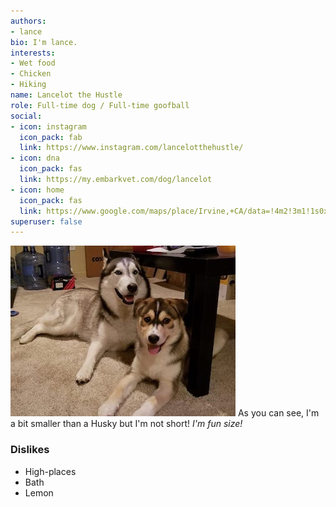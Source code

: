 ```yaml
---
authors:
- lance
bio: I'm lance.
interests:
- Wet food
- Chicken
- Hiking
name: Lancelot the Hustle
role: Full-time dog / Full-time goofball
social:
- icon: instagram
  icon_pack: fab
  link: https://www.instagram.com/lancelotthehustle/
- icon: dna
  icon_pack: fas
  link: https://my.embarkvet.com/dog/lancelot
- icon: home
  icon_pack: fas
  link: https://www.google.com/maps/place/Irvine,+CA/data=!4m2!3m1!1s0x80dcdd0e689140e3:0xa77ab575604a9a39?sa=X&ved=2ahUKEwjn-NG3u4zoAhUGca0KHb9nAHQQ8gEwIHoECCIQBA
superuser: false
---
```


<img src="53.jpeg" alt="A photo" class="left" /> As you can see, I'm a bit smaller than a Husky but I'm not short! *I'm fun size!*

### Dislikes
- High-places
- Bath
- Lemon
